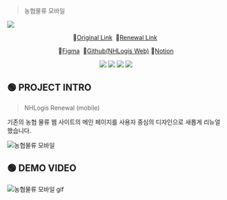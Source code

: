 <h1 style="display:none">NHLogis_m</h1>

> 농협물류 모바일

<img src="https://capsule-render.vercel.app/api?type=Waving&&color=388E3C&height=300&section=header&text=🚛%20NHLogis%20&fontSize=90&fontColor=fff" />

<p align="center">
🔗<a href="https://www.nhlogis.co.kr">Original Link</a>&nbsp;
🔗<a href="https://yenaf.github.io/nhlogis_m/">Renewal Link</a>&nbsp;
</p>

<p align="center">
🔗<a href="https://www.figma.com/design/zviwqDW4wgk8ErU5mO8Wba/%EB%86%8D%ED%98%91%EB%AC%BC%EB%A5%98?node-id=286-15&t=GXP2XkDQUOWfiXEj-1">Figma</a>&nbsp;
🔗<a href="https://github.com/yenaf/nhlogis">Github(NHLogis Web)</a>
🔗<a href="https://tarry-llama-072.notion.site/NHLogis-Renewal-115b4ea6ff1080caa07fdedaeca6bfe9">Notion</a>
</p>

<p align="center">
    <img src="https://img.shields.io/badge/HTML5-E34F26?style=flat&logo=HTML5&logoColor=white" />
    <img src="https://img.shields.io/badge/CSS3-1572B6?style=flat&logo=CSS3&logoColor=white" />
    <img src="https://img.shields.io/badge/Figma-9d56f7?style=flat&logo=figma&logoColor=white" />
    <img src="https://img.shields.io/badge/jQuery-78cef4?style=flat&logo=jquery&logoColor=white" />
</p>

## 🟢 PROJECT INTRO

> NHLogis Renewal (mobile)

<p>
기존의 농협 물류 웹 사이트의 메인 페이지를 사용자 중심의 디자인으로 새롭게 리뉴얼 했습니다.
</p>

![농협물류 모바일](https://github.com/user-attachments/assets/22f64b4d-4530-4ebb-a9ec-533510544110)

## 🟢 DEMO VIDEO

![농협물류 모바일 gif](https://github.com/user-attachments/assets/4a8ab8a3-4d90-449e-81cd-bf752175bfb8)
